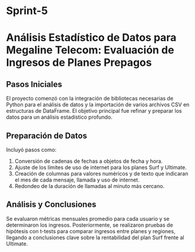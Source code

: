 # Sprint-5
# Análisis Estadístico de Datos para Megaline Telecom: Evaluación de Ingresos de Planes Prepagos

## Pasos Iniciales

El proyecto comenzó con la integración de bibliotecas necesarias de Python para el análisis de datos y la importación de varios archivos CSV en estructuras de DataFrame. El objetivo principal fue refinar y preparar los datos para un análisis estadístico profundo.

## Preparación de Datos

Incluyó pasos como:
1. Conversión de cadenas de fechas a objetos de fecha y hora.
2. Ajuste de los límites de uso de internet para los planes Surf y Ultimate.
3. Creación de columnas para valores numéricos y de texto que indicaran el mes de cada mensaje, llamada y uso de internet.
4. Redondeo de la duración de llamadas al minuto más cercano.

## Análisis y Conclusiones

Se evaluaron métricas mensuales promedio para cada usuario y se determinaron los ingresos. Posteriormente, se realizaron pruebas de hipótesis con t-tests para comparar ingresos entre planes y regiones, llegando a conclusiones clave sobre la rentabilidad del plan Surf frente al Ultimate.
